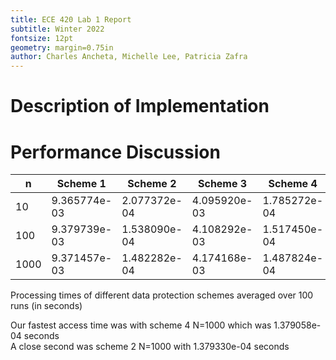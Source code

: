 ```yaml
---
title: ECE 420 Lab 1 Report
subtitle: Winter 2022
fontsize: 12pt
geometry: margin=0.75in
author: Charles Ancheta, Michelle Lee, Patricia Zafra
---
```


# Description of Implementation

# Performance Discussion

| n    | Scheme 1     | Scheme 2     | Scheme 3     | Scheme 4     |
| ---- | ------------ | ------------ | ------------ | ------------ |
| 10   | 9.365774e-03 | 2.077372e-04 | 4.095920e-03 | 1.785272e-04 |
| 100  | 9.379739e-03 | 1.538090e-04 | 4.108292e-03 | 1.517450e-04 |
| 1000 | 9.371457e-03 | 1.482282e-04 | 4.174168e-03 | 1.487824e-04 |

Processing times of different data protection schemes averaged over 100 runs (in seconds)

Our fastest access time was with scheme 4 N=1000 which was 1.379058e-04 seconds  
A close second was scheme 2 N=1000 with 1.379330e-04 seconds
